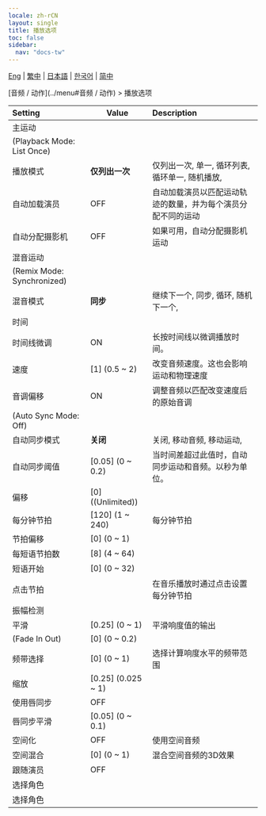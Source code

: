 ```yaml
---
locale: zh-rCN
layout: single
title: 播放选项
toc: false
sidebar:
  nav: "docs-tw"
---
```

[Eng](/dancexr/menu/2025.4/motion/motion_loader) | [繁中](/tw/dancexr/menu/2025.4/motion/motion_loader) | [日本語](/jp/dancexr/menu/2025.4/motion/motion_loader) | [한국어](/kr/dancexr/menu/2025.4/motion/motion_loader) | [简中](/zh/dancexr/menu/2025.4/motion/motion_loader)

[音频 / 动作](../menu#音频 / 动作) > 播放选项



| Setting | Value | Description |
| :--- | --- | :--- |
| 主运动 || 
| (Playback Mode: List Once) || 
| 播放模式 | **仅列出一次** | 仅列出一次, 单一, 循环列表, 循环单一, 随机播放,  |
| 自动加载演员 | OFF | 自动加载演员以匹配运动轨迹的数量，并为每个演员分配不同的运动
| 自动分配摄影机 | OFF | 如果可用，自动分配摄影机运动
| 混音运动 || 
| (Remix Mode: Synchronized) || 
| 混音模式 | **同步** | 继续下一个, 同步, 循环, 随机下一个,  |
| 时间 || 
| 时间线微调 | ON | 长按时间线以微调播放时间。
| 速度 | [1] (0.5 ~ 2) | 改变音频速度。这也会影响运动和物理速度
| 音调偏移 | ON | 调整音频以匹配改变速度后的原始音调
| (Auto Sync Mode: Off) || 
| 自动同步模式 | **关闭** | 关闭, 移动音频, 移动运动,  |
| 自动同步阈值 | [0.05] (0 ~ 0.2) | 当时间差超过此值时，自动同步运动和音频。以秒为单位。
| 偏移 | [0] ((Unlimited)) | 
| 每分钟节拍 | [120] (1 ~ 240) | 每分钟节拍
| 节拍偏移 | [0] (0 ~ 1) | 
| 每短语节拍数 | [8] (4 ~ 64) | 
| 短语开始 | [0] (0 ~ 32) | 
| 点击节拍 || 在音乐播放时通过点击设置每分钟节拍
| 振幅检测 || 
| 平滑 | [0.25] (0 ~ 1) | 平滑响度值的输出
| (Fade In Out) | [0] (0 ~ 0.2) | 
| 频带选择 | [0] (0 ~ 1) | 选择计算响度水平的频带范围
| 缩放 | [0.25] (0.025 ~ 1) | 
| 使用唇同步 | OFF | 
| 唇同步平滑 | [0.05] (0 ~ 0.1) | 
| 空间化 | OFF | 使用空间音频
| 空间混合 | [0] (0 ~ 1) | 混合空间音频的3D效果
| 跟随演员 | OFF | 
| 选择角色 || 
| 选择角色 |  |  |
